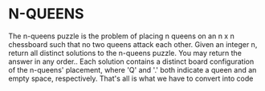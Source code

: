 # N-QUEENS
The n-queens puzzle is the problem of placing n queens on an n x n chessboard such that no two queens attack each other.  Given an integer n, return all distinct solutions to the n-queens puzzle. You may return the answer in any order..
Each solution contains a distinct board configuration of the n-queens' placement, where 'Q' and '.' both indicate a queen and an empty space, respectively.
That's all is what we have to convert into code